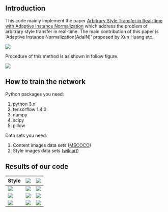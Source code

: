 Introduction
--------------

This code mainly implement the paper [Arbitrary Style Transfer in Real-time with Adaptive Instance Normalization](https://arxiv.org/abs/1703.06868) which address the problem of arbitrary style transfer in real-time. The main contribution of this paper is 'Adaptive Instance Normalization(AdaIN)' proposed by Xun Huang etc. 

![](https://github.com/MingtaoGuo/Real-time-Arbitrary-Style-Transfer/blob/master/Figures/AdaIN.jpg)

Procedure of this method is as shown in follow figure.

![](https://github.com/MingtaoGuo/Real-time-Arbitrary-Style-Transfer/blob/master/Figures/style_transfer_network.jpg)

How to train the network
------------------------

Python packages you need:

1. python 3.x
2. tensorflow 1.4.0
3. numpy
4. scipy
5. pillow

Data sets you need:

1. Content images data sets ([MSCOCO]())
2. Style images data sets ([wikiart]())

Results of our code
--------------------

Style | ![](https://github.com/MingtaoGuo/Real-time-Arbitrary-Style-Transfer/blob/master/Figures/ori.jpg) | ![](https://github.com/MingtaoGuo/Real-time-Arbitrary-Style-Transfer/blob/master/Figures/ori1.jpg)
:-- | :--: | --:
![](https://github.com/MingtaoGuo/Real-time-Arbitrary-Style-Transfer/blob/master/Figures/s1.jpg) | ![](https://github.com/MingtaoGuo/Real-time-Arbitrary-Style-Transfer/blob/master/Figures/result1.jpg)  | ![](https://github.com/MingtaoGuo/Real-time-Arbitrary-Style-Transfer/blob/master/Figures/result3.jpg)
![](https://github.com/MingtaoGuo/Real-time-Arbitrary-Style-Transfer/blob/master/Figures/s2_3.jpg) | ![](https://github.com/MingtaoGuo/Real-time-Arbitrary-Style-Transfer/blob/master/Figures/result6.jpg)  | ![](https://github.com/MingtaoGuo/Real-time-Arbitrary-Style-Transfer/blob/master/Figures/result5.jpg)
![](https://github.com/MingtaoGuo/Real-time-Arbitrary-Style-Transfer/blob/master/Figures/fire.jpg) | ![](https://github.com/MingtaoGuo/Real-time-Arbitrary-Style-Transfer/blob/master/Figures/result7.jpg)  | ![](https://github.com/MingtaoGuo/Real-time-Arbitrary-Style-Transfer/blob/master/Figures/result4.jpg)
